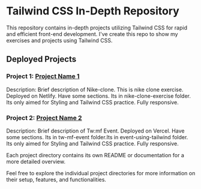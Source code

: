 # Tailwind CSS In-Depth Repository

This repository contains in-depth projects utilizing Tailwind CSS for rapid and efficient front-end development. I've create this repo to show my exercises and projects using Tailwind CSS.

## Deployed Projects

### Project 1: [Project Name 1](https://nike-clone-exercise.netlify.app/)
Description: Brief description of Nike-clone. This is nike clone exercise. Deployed on Netlify. Have some sections. Its in nike-clone-exercise folder. Its only
aimed for Styling and Tailwind CSS practice. Fully responsive.

### Project 2: [Project Name 2](https://tailwind-css-in-depth-bdg1p5nvf-nikola-ninovs-projects.vercel.app/)
Description: Brief description of Tw:mf Event. Deployed on Vercel. Have some sections. Its in tw-mf-event folder.Its in event-using-tailwind folder. Its only aimed for Styling and Tailwind CSS practice. Fully responsive.

Each project directory contains its own README or documentation for a more detailed overview.

Feel free to explore the individual project directories for more information on their setup, features, and functionalities.
